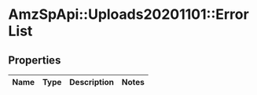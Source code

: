 # AmzSpApi::Uploads20201101::ErrorList

## Properties
Name | Type | Description | Notes
------------ | ------------- | ------------- | -------------

